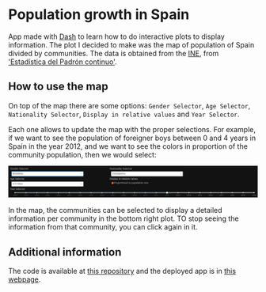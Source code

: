 # Population growth in Spain

App made with [Dash](https://dash.plotly.com/) to learn how to do interactive plots to display information. The plot I decided to make was the map of population of Spain divided by communities. The data is obtained from the [INE](https://www.ine.es/index.htm), from ['Estadística del Padrón continuo']("https://www.ine.es/dyngs/INEbase/es/operacion.htm?c=Estadistica_C&cid=1254736177012&menu=ultiDatos&idp=1254734710990#).


## How to use the map

On top of the map there are some options: `Gender Selector`, `Age Selector`, `Nationality Selector`, `Display in relative values` and `Year Selector`.

Each one allows to update the map with the proper selections. For example, if we want to see the population of foreigner boys between 0 and 4 years in Spain in the year 2012, and we want to see the colors in proportion of the community population, then we would select:

![Selector image](https://raw.githubusercontent.com/Pheithar/SpainPopulationDash/main/images/selector.png)

In the map, the communities can be selected to display a detailed information per community in the bottom right plot. TO stop seeing the information from that community, you can click again in it.



## Additional information

The code is available at [this repository]() and the deployed app is in [this webpage]().
